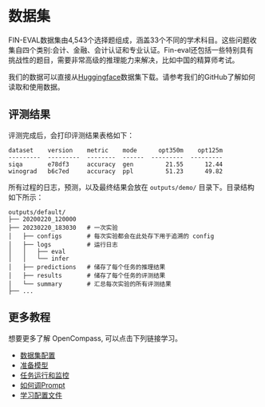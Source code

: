 # 数据集

FIN-EVAL数据集由4,543个选择题组成，涵盖33个不同的学术科目。这些问题收集自四个类别:会计、金融、会计认证和专业认证。Fin-eval还包括一些特别具有挑战性的题目，需要非常高级的推理能力来解决，比如中国的精算师考试。

我们的数据可以直接从[Huggingface](https://huggingface.co/datasets)数据集下载。请参考我们的GitHub了解如何读取和使用数据。


## 评测结果

评测完成后，会打印评测结果表格如下：

```text
dataset    version    metric    mode      opt350m    opt125m
---------  ---------  --------  ------  ---------  ---------
siqa       e78df3     accuracy  gen         21.55      12.44
winograd   b6c7ed     accuracy  ppl         51.23      49.82
```

所有过程的日志，预测，以及最终结果会放在 `outputs/demo/` 目录下。目录结构如下所示：

```text
outputs/default/
├── 20200220_120000
├── 20230220_183030   # 一次实验
│   ├── configs       # 每次实验都会在此处存下用于追溯的 config
│   ├── logs          # 运行日志
│   │   ├── eval
│   │   └── infer
│   ├── predictions   # 储存了每个任务的推理结果
│   ├── results       # 储存了每个任务的评测结果
│   └── summary       # 汇总每次实验的所有评测结果
├── ...
```

## 更多教程

想要更多了解 OpenCompass, 可以点击下列链接学习。

- [数据集配置](./user_guides/dataset_prepare.md)
- [准备模型](./user_guides/models.md)
- [任务运行和监控](./user_guides/experimentation.md)
- [如何调Prompt](./prompt/overview.md)
- [学习配置文件](./user_guides/config.md)
